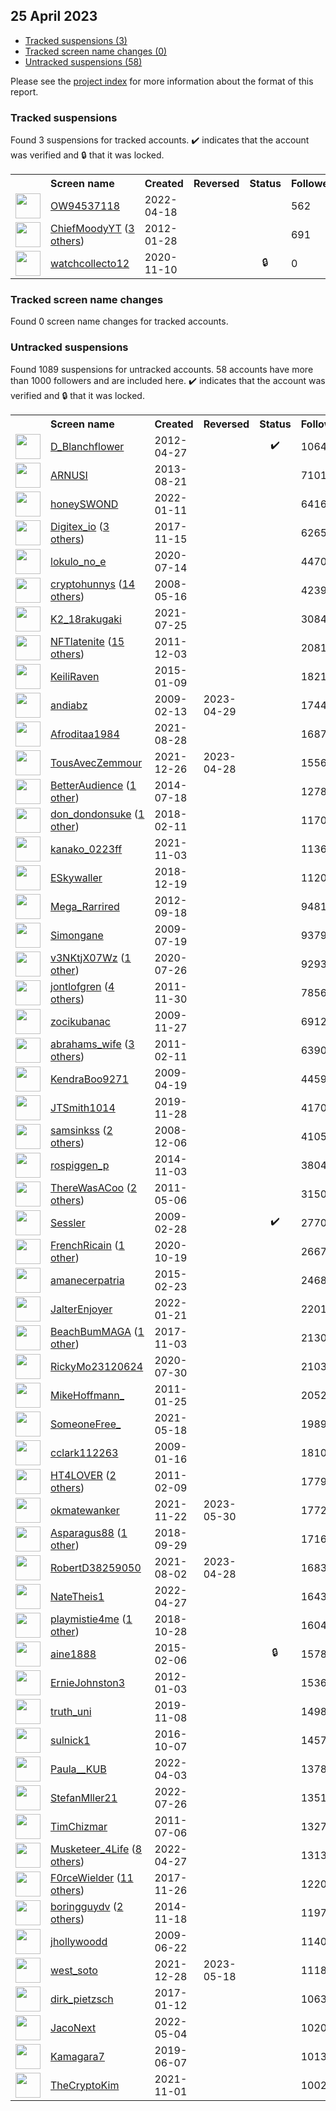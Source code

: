 ## 25 April 2023

* [Tracked suspensions (3)](#tracked-suspensions)
* [Tracked screen name changes (0)](#tracked-screen-name-changes)
* [Untracked suspensions (58)](#untracked-suspensions)

Please see the [project index](https://github.com/travisbrown/twitter-watch) for more information about the format of this report.

### Tracked suspensions

Found 3 suspensions for tracked accounts.
  ✔️ indicates that the account was verified and 🔒 that it was locked.

<table>
    <tr>
        <th></th>
        <th align="left">Screen name</th>
        <th align="left">Created</th>
        <th align="left">Reversed</th>
        <th align="left">Status</th>
        <th align="left">Followers</th>
        <th align="left">Ranking</th></tr>
    </tr>
        <tr>
            <td><a href="https://twitter.com/intent/user?user_id=1515964146797486096">
                <img src="https://pbs.twimg.com/profile_images/1586830483689771009/49fRWw_n_normal.jpg" width="40px" height="40px" align="center"/></a>
            </td>
            <td>
                <a href="https://twitter.com/OW94537118">OW94537118</a></td>
            <td>2022-04-18</td>
            <td></td>
            <td align="center"></td>
            <td>562</td>
            <td>1873</td>
        </tr>
        <tr>
            <td><a href="https://twitter.com/intent/user?user_id=476659134">
                <img src="https://pbs.twimg.com/profile_images/1579833475707932672/2JMipplM_normal.jpg" width="40px" height="40px" align="center"/></a>
            </td>
            <td>
                <a href="https://twitter.com/ChiefMoodyYT">ChiefMoodyYT</a>&nbsp;(<a href="https://api.memory.lol/v1/tw/id/476659134">3 others</a>)&nbsp;</td>
            <td>2012-01-28</td>
            <td></td>
            <td align="center"></td>
            <td>691</td>
            <td>35793</td>
        </tr>
        <tr>
            <td><a href="https://twitter.com/intent/user?user_id=1326251390038061056">
                <img src="https://pbs.twimg.com/profile_images/1326251690794823682/uUT16agL_normal.jpg" width="40px" height="40px" align="center"/></a>
            </td>
            <td>
                <a href="https://twitter.com/watchcollecto12">watchcollecto12</a></td>
            <td>2020-11-10</td>
            <td></td>
            <td align="center">🔒</td>
            <td>0</td>
            <td>71345</td>
        </tr></table>

### Tracked screen name changes

Found 0 screen name changes for tracked accounts.

### Untracked suspensions

Found 1089 suspensions for untracked accounts.
58 accounts have more than 1000 followers and are included here.
  ✔️ indicates that the account was verified and 🔒 that it was locked.

<table>
    <tr>
        <th></th>
        <th align="left">Screen name</th>
        <th align="left">Created</th>
        <th align="left">Reversed</th>
        <th align="left">Status</th>
        <th align="left">Followers</th>
    </tr>
        <tr>
            <td><a href="https://twitter.com/intent/user?user_id=564673621">
                <img src="https://pbs.twimg.com/profile_images/1143977382929416192/J1leQUYW_normal.png" width="40px" height="40px" align="center"/></a>
            </td>
            <td>
                <a href="https://twitter.com/D_Blanchflower">D_Blanchflower</a></td>
            <td>2012-04-27</td>
            <td></td>
            <td align="center">✔️</td>
            <td>106425</td>
        </tr>
        <tr>
            <td><a href="https://twitter.com/intent/user?user_id=1688782507">
                <img src="https://pbs.twimg.com/profile_images/1587343167820427265/2w0rQcQx_normal.jpg" width="40px" height="40px" align="center"/></a>
            </td>
            <td>
                <a href="https://twitter.com/ARNUSI">ARNUSI</a></td>
            <td>2013-08-21</td>
            <td></td>
            <td align="center"></td>
            <td>71010</td>
        </tr>
        <tr>
            <td><a href="https://twitter.com/intent/user?user_id=1480849284757032962">
                <img src="https://pbs.twimg.com/profile_images/1480854218265141249/LYWOBbD9_normal.jpg" width="40px" height="40px" align="center"/></a>
            </td>
            <td>
                <a href="https://twitter.com/honeySWOND">honeySWOND</a></td>
            <td>2022-01-11</td>
            <td></td>
            <td align="center"></td>
            <td>64169</td>
        </tr>
        <tr>
            <td><a href="https://twitter.com/intent/user?user_id=930740120067723264">
                <img src="https://pbs.twimg.com/profile_images/1373993136373035012/eZWS9Mpv_normal.jpg" width="40px" height="40px" align="center"/></a>
            </td>
            <td>
                <a href="https://twitter.com/Digitex_io">Digitex_io</a>&nbsp;(<a href="https://api.memory.lol/v1/tw/id/930740120067723264">3 others</a>)&nbsp;</td>
            <td>2017-11-15</td>
            <td></td>
            <td align="center"></td>
            <td>62656</td>
        </tr>
        <tr>
            <td><a href="https://twitter.com/intent/user?user_id=1283009276185726981">
                <img src="https://pbs.twimg.com/profile_images/1322568217718484992/X-oM5_ng_normal.jpg" width="40px" height="40px" align="center"/></a>
            </td>
            <td>
                <a href="https://twitter.com/lokulo_no_e">lokulo_no_e</a></td>
            <td>2020-07-14</td>
            <td></td>
            <td align="center"></td>
            <td>44704</td>
        </tr>
        <tr>
            <td><a href="https://twitter.com/intent/user?user_id=14797042">
                <img src="https://pbs.twimg.com/profile_images/1590902226293166081/Pv10nSsU_normal.jpg" width="40px" height="40px" align="center"/></a>
            </td>
            <td>
                <a href="https://twitter.com/cryptohunnys">cryptohunnys</a>&nbsp;(<a href="https://api.memory.lol/v1/tw/id/14797042">14 others</a>)&nbsp;</td>
            <td>2008-05-16</td>
            <td></td>
            <td align="center"></td>
            <td>42398</td>
        </tr>
        <tr>
            <td><a href="https://twitter.com/intent/user?user_id=1419285988325486598">
                <img src="https://pbs.twimg.com/profile_images/1419288820520914947/hIrHwUYv_normal.jpg" width="40px" height="40px" align="center"/></a>
            </td>
            <td>
                <a href="https://twitter.com/K2_18rakugaki">K2_18rakugaki</a></td>
            <td>2021-07-25</td>
            <td></td>
            <td align="center"></td>
            <td>30841</td>
        </tr>
        <tr>
            <td><a href="https://twitter.com/intent/user?user_id=427772531">
                <img src="https://pbs.twimg.com/profile_images/1571072100584296449/oTSHLP28_normal.jpg" width="40px" height="40px" align="center"/></a>
            </td>
            <td>
                <a href="https://twitter.com/NFTlatenite">NFTlatenite</a>&nbsp;(<a href="https://api.memory.lol/v1/tw/id/427772531">15 others</a>)&nbsp;</td>
            <td>2011-12-03</td>
            <td></td>
            <td align="center"></td>
            <td>20814</td>
        </tr>
        <tr>
            <td><a href="https://twitter.com/intent/user?user_id=2970631996">
                <img src="https://pbs.twimg.com/profile_images/783774057275723776/UvFnaRDo_normal.jpg" width="40px" height="40px" align="center"/></a>
            </td>
            <td>
                <a href="https://twitter.com/KeiliRaven">KeiliRaven</a></td>
            <td>2015-01-09</td>
            <td></td>
            <td align="center"></td>
            <td>18218</td>
        </tr>
        <tr>
            <td><a href="https://twitter.com/intent/user?user_id=20791850">
                <img src="https://pbs.twimg.com/profile_images/1575763190541127681/HrRwCrkQ_normal.jpg" width="40px" height="40px" align="center"/></a>
            </td>
            <td>
                <a href="https://twitter.com/andiabz">andiabz</a></td>
            <td>2009-02-13</td>
            <td>2023-04-29</td>
            <td align="center"></td>
            <td>17445</td>
        </tr>
        <tr>
            <td><a href="https://twitter.com/intent/user?user_id=1431740727072075784">
                <img src="https://pbs.twimg.com/profile_images/1588923415406284801/tb9U97i-_normal.jpg" width="40px" height="40px" align="center"/></a>
            </td>
            <td>
                <a href="https://twitter.com/Afroditaa1984">Afroditaa1984</a></td>
            <td>2021-08-28</td>
            <td></td>
            <td align="center"></td>
            <td>16877</td>
        </tr>
        <tr>
            <td><a href="https://twitter.com/intent/user?user_id=1475151032015638540">
                <img src="https://pbs.twimg.com/profile_images/1576335471474577409/UuajXM3__normal.jpg" width="40px" height="40px" align="center"/></a>
            </td>
            <td>
                <a href="https://twitter.com/TousAvecZemmour">TousAvecZemmour</a></td>
            <td>2021-12-26</td>
            <td>2023-04-28</td>
            <td align="center"></td>
            <td>15563</td>
        </tr>
        <tr>
            <td><a href="https://twitter.com/intent/user?user_id=2716627642">
                <img src="https://pbs.twimg.com/profile_images/583065076464099328/zEAYD5Sd_normal.jpg" width="40px" height="40px" align="center"/></a>
            </td>
            <td>
                <a href="https://twitter.com/BetterAudience">BetterAudience</a>&nbsp;(<a href="https://api.memory.lol/v1/tw/id/2716627642">1 other</a>)&nbsp;</td>
            <td>2014-07-18</td>
            <td></td>
            <td align="center"></td>
            <td>12785</td>
        </tr>
        <tr>
            <td><a href="https://twitter.com/intent/user?user_id=962742331576262656">
                <img src="https://pbs.twimg.com/profile_images/1521971565004738560/QwyEb1UH_normal.jpg" width="40px" height="40px" align="center"/></a>
            </td>
            <td>
                <a href="https://twitter.com/don_dondonsuke">don_dondonsuke</a>&nbsp;(<a href="https://api.memory.lol/v1/tw/id/962742331576262656">1 other</a>)&nbsp;</td>
            <td>2018-02-11</td>
            <td></td>
            <td align="center"></td>
            <td>11705</td>
        </tr>
        <tr>
            <td><a href="https://twitter.com/intent/user?user_id=1455729682821771264">
                <img src="https://pbs.twimg.com/profile_images/1596308273460023296/jMh20-MR_normal.jpg" width="40px" height="40px" align="center"/></a>
            </td>
            <td>
                <a href="https://twitter.com/kanako_0223ff">kanako_0223ff</a></td>
            <td>2021-11-03</td>
            <td></td>
            <td align="center"></td>
            <td>11366</td>
        </tr>
        <tr>
            <td><a href="https://twitter.com/intent/user?user_id=1075247344013271040">
                <img src="https://pbs.twimg.com/profile_images/1589144071423107073/Tzk-PUjC_normal.jpg" width="40px" height="40px" align="center"/></a>
            </td>
            <td>
                <a href="https://twitter.com/ESkywaller">ESkywaller</a></td>
            <td>2018-12-19</td>
            <td></td>
            <td align="center"></td>
            <td>11208</td>
        </tr>
        <tr>
            <td><a href="https://twitter.com/intent/user?user_id=830174990">
                <img src="https://pbs.twimg.com/profile_images/1470400389593894916/dr0JpJGQ_normal.jpg" width="40px" height="40px" align="center"/></a>
            </td>
            <td>
                <a href="https://twitter.com/Mega_Rarrired">Mega_Rarrired</a></td>
            <td>2012-09-18</td>
            <td></td>
            <td align="center"></td>
            <td>9481</td>
        </tr>
        <tr>
            <td><a href="https://twitter.com/intent/user?user_id=58170015">
                <img src="https://pbs.twimg.com/profile_images/1275577754/Simon_s_dove_normal.jpg" width="40px" height="40px" align="center"/></a>
            </td>
            <td>
                <a href="https://twitter.com/Simongane">Simongane</a></td>
            <td>2009-07-19</td>
            <td></td>
            <td align="center"></td>
            <td>9379</td>
        </tr>
        <tr>
            <td><a href="https://twitter.com/intent/user?user_id=1287423712346533888">
                <img src="https://pbs.twimg.com/profile_images/1587322340978831360/qM0LEbKY_normal.png" width="40px" height="40px" align="center"/></a>
            </td>
            <td>
                <a href="https://twitter.com/v3NKtjX07Wz">v3NKtjX07Wz</a>&nbsp;(<a href="https://api.memory.lol/v1/tw/id/1287423712346533888">1 other</a>)&nbsp;</td>
            <td>2020-07-26</td>
            <td></td>
            <td align="center"></td>
            <td>9293</td>
        </tr>
        <tr>
            <td><a href="https://twitter.com/intent/user?user_id=424771615">
                <img src="https://pbs.twimg.com/profile_images/1560801652634013696/BpoAlEby_normal.jpg" width="40px" height="40px" align="center"/></a>
            </td>
            <td>
                <a href="https://twitter.com/jontlofgren">jontlofgren</a>&nbsp;(<a href="https://api.memory.lol/v1/tw/id/424771615">4 others</a>)&nbsp;</td>
            <td>2011-11-30</td>
            <td></td>
            <td align="center"></td>
            <td>7856</td>
        </tr>
        <tr>
            <td><a href="https://twitter.com/intent/user?user_id=93037921">
                <img src="https://pbs.twimg.com/profile_images/1254877839364677634/UUoOS_BV_normal.jpg" width="40px" height="40px" align="center"/></a>
            </td>
            <td>
                <a href="https://twitter.com/zocikubanac">zocikubanac</a></td>
            <td>2009-11-27</td>
            <td></td>
            <td align="center"></td>
            <td>6912</td>
        </tr>
        <tr>
            <td><a href="https://twitter.com/intent/user?user_id=250758108">
                <img src="https://pbs.twimg.com/profile_images/1533957793799147520/dVdHGJjL_normal.jpg" width="40px" height="40px" align="center"/></a>
            </td>
            <td>
                <a href="https://twitter.com/abrahams_wife">abrahams_wife</a>&nbsp;(<a href="https://api.memory.lol/v1/tw/id/250758108">3 others</a>)&nbsp;</td>
            <td>2011-02-11</td>
            <td></td>
            <td align="center"></td>
            <td>6390</td>
        </tr>
        <tr>
            <td><a href="https://twitter.com/intent/user?user_id=33148512">
                <img src="https://pbs.twimg.com/profile_images/1214753805348175874/p6YBzitb_normal.jpg" width="40px" height="40px" align="center"/></a>
            </td>
            <td>
                <a href="https://twitter.com/KendraBoo9271">KendraBoo9271</a></td>
            <td>2009-04-19</td>
            <td></td>
            <td align="center"></td>
            <td>4459</td>
        </tr>
        <tr>
            <td><a href="https://twitter.com/intent/user?user_id=1200188261290987522">
                <img src="https://pbs.twimg.com/profile_images/1280521950029373443/FanXx3Oy_normal.jpg" width="40px" height="40px" align="center"/></a>
            </td>
            <td>
                <a href="https://twitter.com/JTSmith1014">JTSmith1014</a></td>
            <td>2019-11-28</td>
            <td></td>
            <td align="center"></td>
            <td>4170</td>
        </tr>
        <tr>
            <td><a href="https://twitter.com/intent/user?user_id=17912347">
                <img src="https://pbs.twimg.com/profile_images/1563000826532175872/vf4-IXup_normal.jpg" width="40px" height="40px" align="center"/></a>
            </td>
            <td>
                <a href="https://twitter.com/samsinkss">samsinkss</a>&nbsp;(<a href="https://api.memory.lol/v1/tw/id/17912347">2 others</a>)&nbsp;</td>
            <td>2008-12-06</td>
            <td></td>
            <td align="center"></td>
            <td>4105</td>
        </tr>
        <tr>
            <td><a href="https://twitter.com/intent/user?user_id=2858749739">
                <img src="https://pbs.twimg.com/profile_images/1519590875449507840/kfC6NtnK_normal.jpg" width="40px" height="40px" align="center"/></a>
            </td>
            <td>
                <a href="https://twitter.com/rospiggen_p">rospiggen_p</a></td>
            <td>2014-11-03</td>
            <td></td>
            <td align="center"></td>
            <td>3804</td>
        </tr>
        <tr>
            <td><a href="https://twitter.com/intent/user?user_id=294179734">
                <img src="https://pbs.twimg.com/profile_images/2511286383/ilotpanc1udlyva3px3c_normal.jpeg" width="40px" height="40px" align="center"/></a>
            </td>
            <td>
                <a href="https://twitter.com/ThereWasACoo">ThereWasACoo</a>&nbsp;(<a href="https://api.memory.lol/v1/tw/id/294179734">2 others</a>)&nbsp;</td>
            <td>2011-05-06</td>
            <td></td>
            <td align="center"></td>
            <td>3150</td>
        </tr>
        <tr>
            <td><a href="https://twitter.com/intent/user?user_id=22210538">
                <img src="https://pbs.twimg.com/profile_images/1379088478462337030/HK8st5Jb_normal.jpg" width="40px" height="40px" align="center"/></a>
            </td>
            <td>
                <a href="https://twitter.com/Sessler">Sessler</a></td>
            <td>2009-02-28</td>
            <td></td>
            <td align="center">✔️</td>
            <td>2770</td>
        </tr>
        <tr>
            <td><a href="https://twitter.com/intent/user?user_id=1318157546457341953">
                <img src="https://pbs.twimg.com/profile_images/1598199562065219584/Zcl1w1ph_normal.jpg" width="40px" height="40px" align="center"/></a>
            </td>
            <td>
                <a href="https://twitter.com/FrenchRicain">FrenchRicain</a>&nbsp;(<a href="https://api.memory.lol/v1/tw/id/1318157546457341953">1 other</a>)&nbsp;</td>
            <td>2020-10-19</td>
            <td></td>
            <td align="center"></td>
            <td>2667</td>
        </tr>
        <tr>
            <td><a href="https://twitter.com/intent/user?user_id=3057493714">
                <img src="https://pbs.twimg.com/profile_images/979726361890828288/Aj5O4dLW_normal.jpg" width="40px" height="40px" align="center"/></a>
            </td>
            <td>
                <a href="https://twitter.com/amanecerpatria">amanecerpatria</a></td>
            <td>2015-02-23</td>
            <td></td>
            <td align="center"></td>
            <td>2468</td>
        </tr>
        <tr>
            <td><a href="https://twitter.com/intent/user?user_id=1484551766599417861">
                <img src="https://pbs.twimg.com/profile_images/1598239264998825984/8VIJNDis_normal.jpg" width="40px" height="40px" align="center"/></a>
            </td>
            <td>
                <a href="https://twitter.com/JalterEnjoyer">JalterEnjoyer</a></td>
            <td>2022-01-21</td>
            <td></td>
            <td align="center"></td>
            <td>2201</td>
        </tr>
        <tr>
            <td><a href="https://twitter.com/intent/user?user_id=926568135850782720">
                <img src="https://pbs.twimg.com/profile_images/1165640990369013761/ULkJ00c9_normal.jpg" width="40px" height="40px" align="center"/></a>
            </td>
            <td>
                <a href="https://twitter.com/BeachBumMAGA">BeachBumMAGA</a>&nbsp;(<a href="https://api.memory.lol/v1/tw/id/926568135850782720">1 other</a>)&nbsp;</td>
            <td>2017-11-03</td>
            <td></td>
            <td align="center"></td>
            <td>2130</td>
        </tr>
        <tr>
            <td><a href="https://twitter.com/intent/user?user_id=1288788378356518913">
                <img src="https://pbs.twimg.com/profile_images/1288789373891366912/pzC_Z1im_normal.jpg" width="40px" height="40px" align="center"/></a>
            </td>
            <td>
                <a href="https://twitter.com/RickyMo23120624">RickyMo23120624</a></td>
            <td>2020-07-30</td>
            <td></td>
            <td align="center"></td>
            <td>2103</td>
        </tr>
        <tr>
            <td><a href="https://twitter.com/intent/user?user_id=242835673">
                <img src="https://pbs.twimg.com/profile_images/1527055561887428609/ZlqPbwmn_normal.jpg" width="40px" height="40px" align="center"/></a>
            </td>
            <td>
                <a href="https://twitter.com/MikeHoffmann_">MikeHoffmann_</a></td>
            <td>2011-01-25</td>
            <td></td>
            <td align="center"></td>
            <td>2052</td>
        </tr>
        <tr>
            <td><a href="https://twitter.com/intent/user?user_id=1394724544603213827">
                <img src="https://pbs.twimg.com/profile_images/1583459076104720384/FAtNvLW9_normal.jpg" width="40px" height="40px" align="center"/></a>
            </td>
            <td>
                <a href="https://twitter.com/SomeoneFree_">SomeoneFree_</a></td>
            <td>2021-05-18</td>
            <td></td>
            <td align="center"></td>
            <td>1989</td>
        </tr>
        <tr>
            <td><a href="https://twitter.com/intent/user?user_id=19070844">
                <img src="https://pbs.twimg.com/profile_images/688788769118408704/SNA6dTbu_normal.png" width="40px" height="40px" align="center"/></a>
            </td>
            <td>
                <a href="https://twitter.com/cclark112263">cclark112263</a></td>
            <td>2009-01-16</td>
            <td></td>
            <td align="center"></td>
            <td>1810</td>
        </tr>
        <tr>
            <td><a href="https://twitter.com/intent/user?user_id=249850629">
                <img src="https://pbs.twimg.com/profile_images/1565662394587684865/GIMh1ofo_normal.jpg" width="40px" height="40px" align="center"/></a>
            </td>
            <td>
                <a href="https://twitter.com/HT4LOVER">HT4LOVER</a>&nbsp;(<a href="https://api.memory.lol/v1/tw/id/249850629">2 others</a>)&nbsp;</td>
            <td>2011-02-09</td>
            <td></td>
            <td align="center"></td>
            <td>1779</td>
        </tr>
        <tr>
            <td><a href="https://twitter.com/intent/user?user_id=1462815904471863306">
                <img src="https://pbs.twimg.com/profile_images/1462816268273299457/NRBd41zt_normal.png" width="40px" height="40px" align="center"/></a>
            </td>
            <td>
                <a href="https://twitter.com/okmatewanker">okmatewanker</a></td>
            <td>2021-11-22</td>
            <td>2023-05-30</td>
            <td align="center"></td>
            <td>1772</td>
        </tr>
        <tr>
            <td><a href="https://twitter.com/intent/user?user_id=1046150398766141440">
                <img src="https://pbs.twimg.com/profile_images/1059228098560954368/wASDzOQN_normal.jpg" width="40px" height="40px" align="center"/></a>
            </td>
            <td>
                <a href="https://twitter.com/Asparagus88">Asparagus88</a>&nbsp;(<a href="https://api.memory.lol/v1/tw/id/1046150398766141440">1 other</a>)&nbsp;</td>
            <td>2018-09-29</td>
            <td></td>
            <td align="center"></td>
            <td>1716</td>
        </tr>
        <tr>
            <td><a href="https://twitter.com/intent/user?user_id=1422154481446260736">
                <img src="https://pbs.twimg.com/profile_images/1422154705992445958/CwonljiF_normal.jpg" width="40px" height="40px" align="center"/></a>
            </td>
            <td>
                <a href="https://twitter.com/RobertD38259050">RobertD38259050</a></td>
            <td>2021-08-02</td>
            <td>2023-04-28</td>
            <td align="center"></td>
            <td>1683</td>
        </tr>
        <tr>
            <td><a href="https://twitter.com/intent/user?user_id=1519303054016884738">
                <img src="https://pbs.twimg.com/profile_images/1519303505353322496/W6OgqYLO_normal.jpg" width="40px" height="40px" align="center"/></a>
            </td>
            <td>
                <a href="https://twitter.com/NateTheis1">NateTheis1</a></td>
            <td>2022-04-27</td>
            <td></td>
            <td align="center"></td>
            <td>1643</td>
        </tr>
        <tr>
            <td><a href="https://twitter.com/intent/user?user_id=1056617437905477633">
                <img src="https://pbs.twimg.com/profile_images/1594811292061245454/2PcER28y_normal.jpg" width="40px" height="40px" align="center"/></a>
            </td>
            <td>
                <a href="https://twitter.com/playmistie4me">playmistie4me</a>&nbsp;(<a href="https://api.memory.lol/v1/tw/id/1056617437905477633">1 other</a>)&nbsp;</td>
            <td>2018-10-28</td>
            <td></td>
            <td align="center"></td>
            <td>1604</td>
        </tr>
        <tr>
            <td><a href="https://twitter.com/intent/user?user_id=3022085099">
                <img src="https://pbs.twimg.com/profile_images/1573405019487047680/tWk9d9dB_normal.jpg" width="40px" height="40px" align="center"/></a>
            </td>
            <td>
                <a href="https://twitter.com/aine1888">aine1888</a></td>
            <td>2015-02-06</td>
            <td></td>
            <td align="center">🔒</td>
            <td>1578</td>
        </tr>
        <tr>
            <td><a href="https://twitter.com/intent/user?user_id=454067416">
                <img src="https://pbs.twimg.com/profile_images/2958866640/83f6ceaeca24e3d4e7666662ab7e9d33_normal.jpeg" width="40px" height="40px" align="center"/></a>
            </td>
            <td>
                <a href="https://twitter.com/ErnieJohnston3">ErnieJohnston3</a></td>
            <td>2012-01-03</td>
            <td></td>
            <td align="center"></td>
            <td>1536</td>
        </tr>
        <tr>
            <td><a href="https://twitter.com/intent/user?user_id=1192633636224294912">
                <img src="https://pbs.twimg.com/profile_images/1594179996419248129/6rpgmq1P_normal.jpg" width="40px" height="40px" align="center"/></a>
            </td>
            <td>
                <a href="https://twitter.com/truth_uni">truth_uni</a></td>
            <td>2019-11-08</td>
            <td></td>
            <td align="center"></td>
            <td>1498</td>
        </tr>
        <tr>
            <td><a href="https://twitter.com/intent/user?user_id=784510181358997504">
                <img src="https://pbs.twimg.com/profile_images/1162034295059312640/achcQR8i_normal.jpg" width="40px" height="40px" align="center"/></a>
            </td>
            <td>
                <a href="https://twitter.com/sulnick1">sulnick1</a></td>
            <td>2016-10-07</td>
            <td></td>
            <td align="center"></td>
            <td>1457</td>
        </tr>
        <tr>
            <td><a href="https://twitter.com/intent/user?user_id=1510603436722638848">
                <img src="https://pbs.twimg.com/profile_images/1588164498392743937/EwOFRs7S_normal.jpg" width="40px" height="40px" align="center"/></a>
            </td>
            <td>
                <a href="https://twitter.com/Paula__KUB">Paula__KUB</a></td>
            <td>2022-04-03</td>
            <td></td>
            <td align="center"></td>
            <td>1378</td>
        </tr>
        <tr>
            <td><a href="https://twitter.com/intent/user?user_id=1552002366387396609">
                <img src="https://pbs.twimg.com/profile_images/1579892175508316160/yuYNCZLq_normal.jpg" width="40px" height="40px" align="center"/></a>
            </td>
            <td>
                <a href="https://twitter.com/StefanMller21">StefanMller21</a></td>
            <td>2022-07-26</td>
            <td></td>
            <td align="center"></td>
            <td>1351</td>
        </tr>
        <tr>
            <td><a href="https://twitter.com/intent/user?user_id=330211954">
                <img src="https://pbs.twimg.com/profile_images/1593593407582003200/eTCLei7v_normal.jpg" width="40px" height="40px" align="center"/></a>
            </td>
            <td>
                <a href="https://twitter.com/TimChizmar">TimChizmar</a></td>
            <td>2011-07-06</td>
            <td></td>
            <td align="center"></td>
            <td>1327</td>
        </tr>
        <tr>
            <td><a href="https://twitter.com/intent/user?user_id=1519301243008598019">
                <img src="https://pbs.twimg.com/profile_images/1598055075095666688/Mxb4-bof_normal.jpg" width="40px" height="40px" align="center"/></a>
            </td>
            <td>
                <a href="https://twitter.com/Musketeer_4Life">Musketeer_4Life</a>&nbsp;(<a href="https://api.memory.lol/v1/tw/id/1519301243008598019">8 others</a>)&nbsp;</td>
            <td>2022-04-27</td>
            <td></td>
            <td align="center"></td>
            <td>1313</td>
        </tr>
        <tr>
            <td><a href="https://twitter.com/intent/user?user_id=934679988053463041">
                <img src="https://pbs.twimg.com/profile_images/1597131671102541825/XOch4uVQ_normal.jpg" width="40px" height="40px" align="center"/></a>
            </td>
            <td>
                <a href="https://twitter.com/F0rceWielder">F0rceWielder</a>&nbsp;(<a href="https://api.memory.lol/v1/tw/id/934679988053463041">11 others</a>)&nbsp;</td>
            <td>2017-11-26</td>
            <td></td>
            <td align="center"></td>
            <td>1220</td>
        </tr>
        <tr>
            <td><a href="https://twitter.com/intent/user?user_id=2883174555">
                <img src="https://pbs.twimg.com/profile_images/665443872940662784/RLyON6I1_normal.jpg" width="40px" height="40px" align="center"/></a>
            </td>
            <td>
                <a href="https://twitter.com/boringguydv">boringguydv</a>&nbsp;(<a href="https://api.memory.lol/v1/tw/id/2883174555">2 others</a>)&nbsp;</td>
            <td>2014-11-18</td>
            <td></td>
            <td align="center"></td>
            <td>1197</td>
        </tr>
        <tr>
            <td><a href="https://twitter.com/intent/user?user_id=49499519">
                <img src="https://pbs.twimg.com/profile_images/996781862474235905/Ji1pyzsD_normal.jpg" width="40px" height="40px" align="center"/></a>
            </td>
            <td>
                <a href="https://twitter.com/jhollywoodd">jhollywoodd</a></td>
            <td>2009-06-22</td>
            <td></td>
            <td align="center"></td>
            <td>1140</td>
        </tr>
        <tr>
            <td><a href="https://twitter.com/intent/user?user_id=1475619210277494790">
                <img src="https://pbs.twimg.com/profile_images/1475784799201918980/EYX3XXOR_normal.jpg" width="40px" height="40px" align="center"/></a>
            </td>
            <td>
                <a href="https://twitter.com/west_soto">west_soto</a></td>
            <td>2021-12-28</td>
            <td>2023-05-18</td>
            <td align="center"></td>
            <td>1118</td>
        </tr>
        <tr>
            <td><a href="https://twitter.com/intent/user?user_id=819514820642897920">
                <img src="https://pbs.twimg.com/profile_images/1454738895099338757/bl9LhxdA_normal.jpg" width="40px" height="40px" align="center"/></a>
            </td>
            <td>
                <a href="https://twitter.com/dirk_pietzsch">dirk_pietzsch</a></td>
            <td>2017-01-12</td>
            <td></td>
            <td align="center"></td>
            <td>1063</td>
        </tr>
        <tr>
            <td><a href="https://twitter.com/intent/user?user_id=1521692775988830208">
                <img src="https://pbs.twimg.com/profile_images/1521692917286461440/h8M9mAmh_normal.jpg" width="40px" height="40px" align="center"/></a>
            </td>
            <td>
                <a href="https://twitter.com/JacoNext">JacoNext</a></td>
            <td>2022-05-04</td>
            <td></td>
            <td align="center"></td>
            <td>1020</td>
        </tr>
        <tr>
            <td><a href="https://twitter.com/intent/user?user_id=1136946722872147968">
                <img src="https://pbs.twimg.com/profile_images/1363537285392777225/0ymyRkUt_normal.jpg" width="40px" height="40px" align="center"/></a>
            </td>
            <td>
                <a href="https://twitter.com/Kamagara7">Kamagara7</a></td>
            <td>2019-06-07</td>
            <td></td>
            <td align="center"></td>
            <td>1013</td>
        </tr>
        <tr>
            <td><a href="https://twitter.com/intent/user?user_id=1455008725606060035">
                <img src="https://pbs.twimg.com/profile_images/1526523437505818625/OEbnxo1F_normal.jpg" width="40px" height="40px" align="center"/></a>
            </td>
            <td>
                <a href="https://twitter.com/TheCryptoKim">TheCryptoKim</a></td>
            <td>2021-11-01</td>
            <td></td>
            <td align="center"></td>
            <td>1002</td>
        </tr></table>

